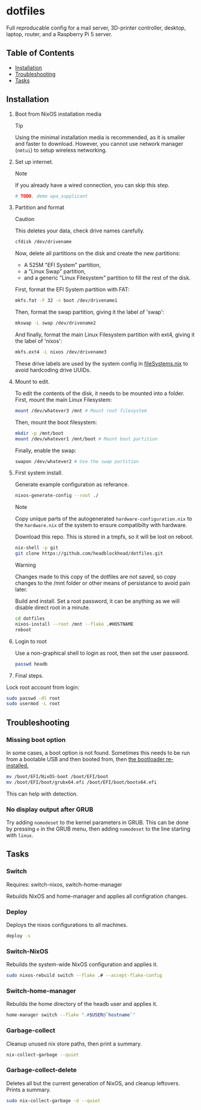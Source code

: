 # dotfiles

Full reproducable config for a mail server, 3D-printer controller, desktop, laptop, router, and a Raspberry Pi 5 server.

## Table of Contents

  * [Installation](#installation)
  * [Troubleshooting](#troubleshooting)
  * [Tasks](#tasks)

## Installation

1. Boot from NixOS installation media

    > [!TIP]
    > Using the minimal installation media is recommended, as it is smaller and faster to download. However, you cannot use network manager (`nmtui`) to setup wireless networking.


2. Set up internet.

    > [!NOTE]
    > If you already have a wired connection, you can skip this step.

    ```bash
    # TODO, demo wpa_supplicant
    ```

3. Partition and format

    > [!CAUTION]
    > This deletes your data, check drive names carefully.

    ```bash
    cfdisk /dev/drivename
    ```

    Now, delete all partitions on the disk and create the new partitions:
      - A 525M "EFI System" partition,
      - a "Linux Swap" partition,
      - and a generic "Linux Filesystem" partition to fill the rest of the disk.

    First, format the EFI System partition with FAT:

    ```bash
    mkfs.fat -F 32 -n boot /dev/drivename1
    ```

    Then, format the swap partition, giving it the label of 'swap':

    ```bash
    mkswap -L swap /dev/drivename2
    ```

    And finally, format the main Linux Filesystem partition with ext4, giving it the label of 'nixos':

    ```bash
    mkfs.ext4 -L nixos /dev/drivename3
    ```

    These drive labels are used by the system config in [fileSystems.nix](modules/nixos/fileSystems.nix) to avoid hardcoding drive UUIDs.

4. Mount to edit.

    To edit the contents of the disk, it needs to be mounted into a folder.
    First, mount the main Linux Filesystem:

    ```bash
    mount /dev/whatever3 /mnt # Mount root filesystem
    ```

    Then, mount the boot filesystem:

    ```bash
    mkdir -p /mnt/boot
    mount /dev/whatever1 /mnt/boot # Mount boot partition
    ```

    Finally, enable the swap:

    ```bash
    swapon /dev/whatever2 # Use the swap partition
    ```


5. First system install.

    Generate example configuration as referance.
    ```bash
    nixos-generate-config --root ./
    ```

    > [!NOTE]
    > Copy unique parts of the autogenerated `hardware-configuration.nix` to the `hardware.nix` of the system to ensure compatibilty with hardware.

    Download this repo. This is stored in a tmpfs, so it will be lost on reboot.
    ```bash
    nix-shell -p git
    git clone https://github.com/headblockhead/dotfiles.git
    ```

    > [!WARNING]
    > Changes made to this copy of the dotfiles are not saved, so copy changes to the /mnt folder or other means of persistance to avoid pain later.

    Build and install. Set a root password, it can be anything as we will disable direct root in a minute.
    ```bash
    cd dotfiles
    nixos-install --root /mnt --flake .#HOSTNAME
    reboot
    ```

6. Login to root

    Use a non-graphical shell to login as root, then set the user password.

    ```bash
    passwd headb
    ```

7. Final steps.

  Lock root account from login:
  ```bash
  sudo passwd -dl root
  sudo usermod -L root
  ```

## Troubleshooting

### Missing boot option
  In some cases, a boot option is not found. Sometimes this needs to be run from a bootable USB and then booted from, then [the bootloader re-installed.](https://nixos.wiki/wiki/Bootloader#Re-installing_the_bootloader)
  ```bash
  mv /boot/EFI/NixOS-boot /boot/EFI/boot
  mv /boot/EFI/boot/grubx64.efi /boot/EFI/boot/bootx64.efi
  ```
  This can help with detection.

### No display output after GRUB

Try adding `nomodeset` to the kernel parameters in GRUB. This can be done by pressing `e` in the GRUB menu, then adding `nomodeset` to the line starting with `linux`.

## Tasks

### Switch

Requires: switch-nixos, switch-home-manager

Rebuilds NixOS and home-manager and applies all configration changes.

### Deploy

Deploys the nixos configurations to all machines.

```bash
deploy -s
```

### Switch-NixOS

Rebuilds the system-wide NixOS configuration and applies it.

```bash
sudo nixos-rebuild switch --flake .# --accept-flake-config
```

### Switch-home-manager

Rebuilds the home directory of the headb user and applies it.

```bash
home-manager switch --flake ".#$USER@`hostname`" 
```

### Garbage-collect

Cleanup unused nix store paths, then print a summary.

```bash
nix-collect-garbage --quiet
```

### Garbage-collect-delete

Deletes all but the current generation of NixOS, and cleanup leftovers. Prints a summary.

```bash
sudo nix-collect-garbage -d --quiet
```
